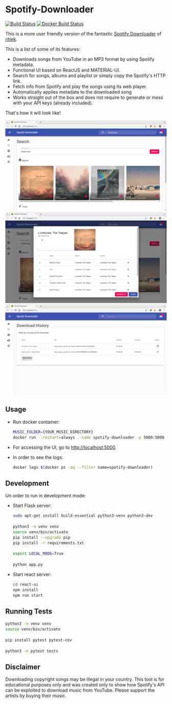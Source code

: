 # Spotify-Downloader

[![Build Status](https://travis-ci.com/alvsanand/spotify-downloader.svg?branch=master)](https://travis-ci.com/alvsanand/spotify-downloader)
[![Docker Build Status](https://img.shields.io/docker/build/alvsanand/spotify-downloader.svg)](https://cloud.docker.com/u/alvsanand/repository/docker/alvsanand/spotify-downloader)

This is a more user friendly version of the fantastic [Spotify Downloader](https://github.com/ritiek/spotify-downloader) of [ritiek](https://github.com/ritiek).

This is a list of some of its features:

- Downloads songs from YouTube in an MP3 format by using Spotify metadata.
- Functional UI based on ReactJS and MATERIAL-UI.
- Search for songs, albums and playlist or simply copy the Spotify's HTTP link.
- Fetch info from Spotify and play the songs using its web player.
- Automatically applies metadata to the downloaded song
- Works straight out of the box and does not require to generate or mess with your API keys (already included).

That's how it will look like!

![snapshot_1](https://github.com/alvsanand/spotify-downloader/raw/master/snapshot_1.png)
![snapshot_2](https://github.com/alvsanand/spotify-downloader/raw/master/snapshot_2.png)
![snapshot_3](https://github.com/alvsanand/spotify-downloader/raw/master/snapshot_3.png)

## Usage

- Run docker container:

    ``` bash
    MUSIC_FOLDER={YOUR_MUSIC_DIRECTORY}
    docker run --restart=always --name spotify-downloader -p 5000:5000 -u `stat -c "%u:%g" $MUSIC_FOLDER` -d -v $MUSIC_FOLDER:/music alvsanand/spotify-downloader
    ```

- For accessing the UI, go to [http://localhost:5000](http://localhost:5000).
- In order to see the logs:

    ``` bash
    docker logs $(docker ps -aq --filter name=spotify-downloader)
    ```

## Development

Un order to run in development mode:

- Start Flask server:

    ``` bash
    sudo apt-get install build-essential python3-venv python3-dev

    python3 -m venv venv
    source venv/bin/activate
    pip install --upgrade pip
    pip install -r requirements.txt

    export LOCAL_MODE=True

    python app.py
    ```

- Start react server:

    ``` bash
    cd react-ui
    npm install
    npm run start
    ```

## Running Tests

``` bash
python3 -m venv venv
source venv/bin/activate

pip install pytest pytest-cov

python3 -m pytest tests
```

## Disclaimer

Downloading copyright songs may be illegal in your country.
This tool is for educational purposes only and was created only to show
how Spotify's API can be exploited to download music from YouTube.
Please support the artists by buying their music.
